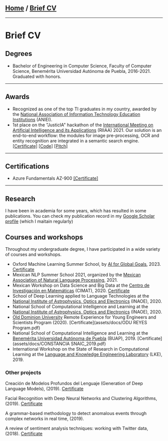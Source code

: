 ## [Home](/index) / [Brief CV](/cv)
---

# Brief CV

## Degrees
- Bachelor of Engineering in Computer Science, Faculty of Computer Science, Benemérita Universidad Autónoma de Puebla, 2016-2021. Graduated with honors.

---

## Awards
- Recognized as one of the top TI graduates in my country, awarded by the [National Association of Information Technology Education Institutions](http://www.aniei.org.mx/ANIEI/) (ANIEI).
- 1st place on the "JusticIA" hackathon of the [International Meeting on Artificial Intelligence and its Applications](http://riiaa.org/) (RIIAA) 2021. Our solution is an end-to-end workflow: the modules for image pre-processing, OCR and entity recognition are integrated in a semantic search engine. [[Certificate]](assets/docs/JusticIA2021.pdf) [[Code]](https://github.com/Hackaton-JusticIA-2021/Coeus-AI) [[Pitch]](https://youtu.be/L6xxXq6wVWE)

---

## Certifications
- Azure Fundamentals AZ-900 [[Certificate]](assets/docs/AzureAZ900.pdf)

---

## Research
I have been in academia for some years, which has resulted in some publications. You can check my publication record in my [Google Scholar profile](https://scholar.google.com/citations?user=OGxJCHoAAAAJ) (which I maitain regularly)

## Courses and workshops
Throughout my undergraduate degree, I have participated in a wide variety of courses and workshops.

- Oxford Machine Learning Summer School, by [AI for Global Goals](https://www.globalgoals.ai/), 2023. [Certificate](assets/docs/OxML23.pdf)
- Mexican NLP Summer School 2021, organized by the [Mexican Association of Natural Language Processing](http://ampln.mx/portal/inicio), 2021.
- Mexican Workshop on Data Science and Big Data at the [Centro de Investigación en Matemáticas](https://www.cimat.mx/) (CIMAT), 2020. [Certificate](assets/docs/Reconocimiento_Taller_CD_BD_2020_Rafael_Gallardo_García.pdf)
- School of Deep Learning applied to Language Technologies at the
[National Institute of Astrophysics, Optics and Electronics](https://www.inaoep.mx/) (INAOE), 2020.
- National School of Computational Intelligence and Learning at the
[National Institute of Astrophysics, Optics and Electronics](https://www.inaoep.mx/) (INAOE), 2020.
- [Old Dominion University](https://www.odu.edu/) Remote Experience for Young Engineers
and Scientists Program (2020). [Certificate](assets/docs/ODU REYES Program.pdf)
- National School of Computational Intelligence and Learning at the
[Benemérita Universidad Autónoma de Puebla](https://www.buap.mx/) (BUAP), 2019. [Certificate](assets/docs/CONSTANCIA SNAIC_2019.pdf)
- International Workshop on the State of Research in Computational
Learning at the [Language and Knowledge Engineering Laboratory](http://www.lke.buap.mx/) (LKE), 2019.


### Other projects
Creación de Modelos Profundos del Lenguaje (Generation of Deep Language Models), (2019). [Certificate](assets/docs/HaciendoCienciaO2019.pdf)

Facial Recognition with Deep Neural Networks and Clustering Algorithms, (2019). [Certificate](assets/docs/HacienciCienciaP2019.pdf)

A grammar-based methodology to detect anomalous events through complex networks in real time, (2019).

A review of sentiment analysis techniques: working with Twitter data, (2018). [Certificate](assets/docs/HaciendoCienciaO2018.pdf)
